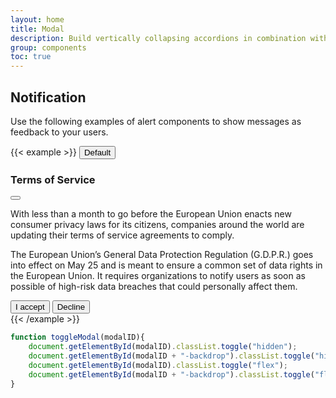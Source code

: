 ```yaml
---
layout: home
title: Modal
description: Build vertically collapsing accordions in combination with our Collapse JavaScript plugin.
group: components
toc: true
---
```


## Notification

Use the following examples of alert components to show messages as feedback to your users.

{{< example >}}
<button class="block text-white bg-blue-700 hover:bg-blue-800 focus:ring-4 focus:ring-blue-300 font-medium rounded-lg text-sm px-5 py-2.5 text-center mr-3 mb-3" type="button" onclick="toggleModal('default-modal')">
  Default
</button>
<div class="hidden overflow-x-hidden overflow-y-auto fixed inset-0 z-50 justify-center items-center" id="default-modal">
    <div class="relative w-auto max-w-2xl px-4">
        <!-- content -->
        <div class="bg-white rounded-lg shadow relative flex flex-col">
            <!-- modal header -->
            <div class="flex items-start justify-between p-5 border-b rounded-t">
                <h3 class="text-2xl font-semibold">
                    Terms of Service
                </h3>
                <button type="button" class="text-gray-400 bg-transparent hover:bg-gray-200 hover:text-gray-900 rounded-lg text-sm p-1.5 ml-auto inline-flex items-center" onclick="toggleModal('default-modal')">
                    <svg class="w-5 h-5" fill="currentColor" viewBox="0 0 20 20" xmlns="http://www.w3.org/2000/svg"><path fill-rule="evenodd" d="M4.293 4.293a1 1 0 011.414 0L10 8.586l4.293-4.293a1 1 0 111.414 1.414L11.414 10l4.293 4.293a1 1 0 01-1.414 1.414L10 11.414l-4.293 4.293a1 1 0 01-1.414-1.414L8.586 10 4.293 5.707a1 1 0 010-1.414z" clip-rule="evenodd"></path></svg>  
                </button>
            </div>
            <!-- modal body -->
            <div class="p-6 space-y-6">
                <p class="text-gray-500 text-base leading-relaxed">
                    With less than a month to go before the European Union enacts new consumer privacy laws for its citizens, companies around the world are updating their terms of service agreements to comply.
                </p>
                <p class="text-gray-500 text-base leading-relaxed">
                    The European Union’s General Data Protection Regulation (G.D.P.R.) goes into effect on May 25 and is meant to ensure a common set of data rights in the European Union. It requires organizations to notify users as soon as possible of high-risk data breaches that could personally affect them.
                </p>
            </div>
            <!-- modal footer -->
            <div class="flex space-x-2 items-center p-6 border-t border-gray-200 rounded-b">
                <button type="button" class="text-white bg-green-700 hover:bg-green-800 focus:ring-4 focus:ring-green-300 font-medium rounded-lg text-sm px-5 py-2.5 text-center">I accept</button>
                <button type="button" class="text-gray-900 hover:text-white border border-gray-800 hover:bg-gray-900 focus:ring-4 focus:ring-gray-300 font-medium rounded-lg text-sm px-5 py-2.5 text-center">Decline</button>
            </div>
        </div>
    </div>
</div>
<!-- modal backdrop -->
<div class="bg-gray-900 opacity-50 hidden fixed inset-0 z-40" id="default-modal-backdrop"></div>
{{< /example >}}

```javascript
function toggleModal(modalID){
    document.getElementById(modalID).classList.toggle("hidden");
    document.getElementById(modalID + "-backdrop").classList.toggle("hidden");
    document.getElementById(modalID).classList.toggle("flex");
    document.getElementById(modalID + "-backdrop").classList.toggle("flex");
}
```